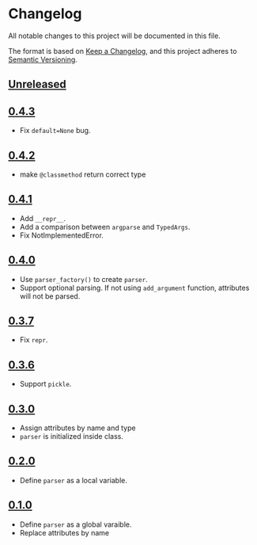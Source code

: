 # Changelog

All notable changes to this project will be documented in this file.

The format is based on [Keep a Changelog](https://keepachangelog.com/en/1.0.0/),
and this project adheres to [Semantic Versioning](https://semver.org/spec/v2.0.0.html).

## [Unreleased]

## [0.4.3]

- Fix `default=None` bug.

## [0.4.2]

- make `@classmethod` return correct type

## [0.4.1]

- Add `__repr__`.
- Add a comparison between `argparse` and `TypedArgs`.
- Fix NotImplementedError.

## [0.4.0]

- Use `parser_factory()` to create `parser`.
- Support optional parsing. If not using `add_argument` function, attributes will not be parsed.

## [0.3.7]

- Fix `repr`.

## [0.3.6]

- Support `pickle`.

## [0.3.0]

- Assign attributes by name and type
- `parser` is initialized inside class.

## [0.2.0]

- Define `parser` as a local variable.

## [0.1.0]

- Define `parser` as a global varaible.
- Replace attributes by name

[unreleased]: https://github.com/SunDoge/typed-args
[0.4.3]: https://github.com/SunDoge/typed-args/tree/v0.4.2
[0.4.2]: https://github.com/SunDoge/typed-args/tree/v0.4.2
[0.4.1]: https://github.com/SunDoge/typed-args/tree/v0.4.1
[0.4.0]: https://github.com/SunDoge/typed-args/tree/v0.4.0
[0.3.7]: https://github.com/SunDoge/typed-args/tree/v0.3.7
[0.3.6]: https://github.com/SunDoge/typed-args/tree/v0.3.6
[0.3.0]: https://github.com/SunDoge/typed-args/tree/v0.3
[0.2.0]: https://github.com/SunDoge/typed-args/tree/v0.2
[0.1.0]: https://github.com/SunDoge/typed-args/tree/v0.1
